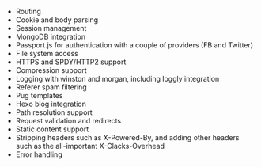 - Routing<br>
- Cookie and body parsing<br>
- Session management<br>
- MongoDB integration<br>
- Passport.js for authentication with a couple of providers (FB and Twitter)<br>
- File system access<br>
- HTTPS and SPDY/HTTP2 support<br>
- Compression support<br>
- Logging with winston and morgan, including loggly integration<br>
- Referer spam filtering<br>
- Pug templates<br>
- Hexo blog integration<br>
- Path resolution support<br>
- Request validation and redirects<br>
- Static content support<br>
- Stripping headers such as X-Powered-By, and adding other headers such as the all-important X-Clacks-Overhead<br>
- Error handling<br>